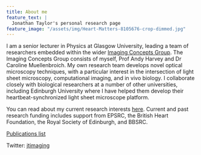 ```yaml
---
title: About me
feature_text: |
  Jonathan Taylor's personal research page
feature_image: "/assets/img/Heart-Matters-8105676-crop-dimmed.jpg"
---
```

I am a senior lecturer in Physics at Glasgow University, leading a team of researchers embedded within the wider [Imaging Concepts Group](https://www.gla.ac.uk/schools/physics/research/groups/imagingconcepts/).
The Imaging Concepts Group consists of myself, Prof Andy Harvey and Dr Caroline Muellenbroich. 
My own research team develops novel optical microscopy techniques, with a particular interest in the intersection of light sheet microscopy, computational imaging, and in vivo biology.
I collaborate closely with biological researchers at a number of other universities, including Edinburgh University where I have helped them develop their heartbeat-synchronized light sheet microscope platform.

You can read about my current research interests [here](/research/).
Current and past research funding includes support from EPSRC, the British Heart Foundation, the Royal Society of Edinburgh, and BBSRC.

[Publications list](https://scholar.google.com/citations?user=Wv6f8ncAAAAJ)

Twitter: [jtimaging](https://twitter.com/jtimaging)
